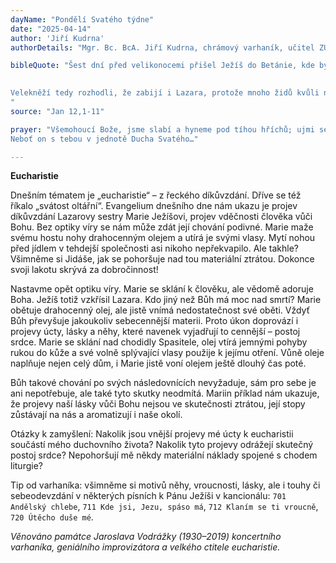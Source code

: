 ```yaml
---
dayName: "Pondělí Svatého týdne"
date: "2025-04-14"
author: 'Jiří Kudrna'
authorDetails: "Mgr. Bc. BcA. Jiří Kudrna, chrámový varhaník, učitel ZUŠ, Týniště nad Orlicí"

bibleQuote: "Šest dní před velikonocemi přišel Ježíš do Betánie, kde bydlel Lazar, kterého vzkřísil z mrtvých. Připravili tam (Ježíšovi) hostinu a Marta obsluhovala. Lazar byl jeden z těch, kteří s ním byli u stolu. Marie vzala libru drahocenného oleje z pravého nardu, pomazala Ježíšovi nohy a utřela mu je svými vlasy. Dům se naplnil vůní toho oleje. Jidáš Iškariotský, jeden z jeho učedníků, který ho měl zradit, však řekl: „Proč se ten olej neprodal za tři sta denárů a nedalo se to chudým?“ To řekl, ne že by mu záleželo na chudých, ale že byl zloděj: spravoval pokladnu a bral z toho, co se do ní dávalo. Ježíš odpověděl: „Nech ji. Ať jej uchová pro den mého pohřbu. Vždyť chudé máte mezi sebou vždycky, ale mne vždycky nemáte.“ Velký zástup židů se dověděl, že je tam, a tak přišli nejen kvůli Ježíšovi, ale také, aby viděli Lazara, kterého vzkřísil z mrtvých.
 

Velekněží tedy rozhodli, že zabijí i Lazara, protože mnoho židů kvůli němu odcházelo a věřilo v Ježíše.
"
source: "Jan 12,1-11"

prayer: "Všemohoucí Bože, jsme slabí a hyneme pod tíhou hříchů; ujmi se nás a dej, ať se na nás ukáže životodárná síla umučení tvého Syna.
Neboť on s tebou v jednotě Ducha Svatého…"

---
```


**Eucharistie**

Dnešním tématem je „eucharistie“ – z řeckého díkůvzdání. Dříve se též říkalo „svátost oltářní“. Evangelium dnešního dne nám ukazu je projev díkůvzdání Lazarovy sestry Marie Ježíšovi, projev vděčnosti člověka vůči Bohu. Bez optiky víry se nám může zdát její chování podivné. Marie maže svému hostu nohy drahocenným olejem a utírá je svými vlasy. Mytí nohou před jídlem v tehdejší společnosti asi nikoho nepřekvapilo. Ale takhle? Všimněme si Jidáše, jak se pohoršuje nad tou materiální ztrátou. Dokonce svoji lakotu skrývá za dobročinnost!

Nastavme opět optiku víry. Marie se sklání k člověku, ale vědomě adoruje Boha. Ježíš totiž vzkřísil Lazara. Kdo jiný než Bůh má moc nad smrtí? Marie obětuje drahocenný olej, ale jistě vnímá nedostatečnost své oběti. Vždyť Bůh převyšuje jakoukoliv sebecennější materii. Proto úkon doprovází i projevy úcty, lásky a něhy, které navenek vyjadřují to cennější – postoj srdce. Marie se sklání nad chodidly Spasitele, olej vtírá jemnými pohyby rukou do kůže a své volně splývající vlasy použije k jejímu otření. Vůně oleje naplňuje nejen celý dům, i Marie jistě voní olejem ještě dlouhý čas poté.

Bůh takové chování po svých následovnících nevyžaduje, sám pro sebe je ani nepotřebuje, ale také tyto skutky neodmítá. Mariin příklad nám ukazuje, že projevy naší lásky vůči Bohu nejsou ve skutečnosti ztrátou, její stopy zůstávají na nás a aromatizují i naše okolí.

Otázky k zamyšlení: Nakolik jsou vnější projevy mé úcty k eucharistii součástí mého duchovního života? Nakolik tyto projevy odrážejí skutečný postoj srdce? Nepohoršují mě někdy materiální náklady spojené s chodem liturgie?
  
Tip od varhaníka: všimněme si motivů něhy, vroucnosti, lásky, ale i touhy či sebeodevzdání v některých písních k Pánu Ježíši v kancionálu: `701 Andělský chlebe`, `711 Kde jsi, Jezu, spáso má`, `712 Klaním se ti vroucně`, `720 Útěcho duše mé`.

*Věnováno památce Jaroslava Vodrážky (1930–2019) koncertního varhaníka, geniálního improvizátora a velkého ctitele eucharistie.*

